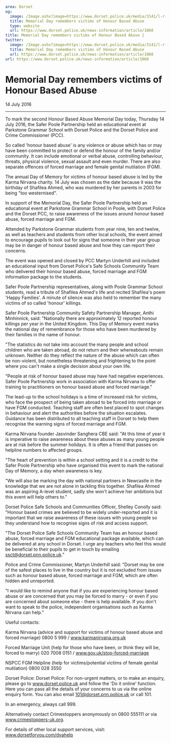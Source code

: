 ```yaml
area: Dorset
og:
  image: /Image.ashx?image=https://www.dorset.police.uk/media/3141/l-r-bob-hardwick-anthi-minhinnick-martyn-underhill-and-shelley-conolly.jpg&amp;amp;width=150
  title: Memorial Day remembers victims of Honour Based Abuse
  type: website
  url: https://www.dorset.police.uk/news-information/article/1060
title: Memorial Day remembers victims of Honour Based Abuse |
twitter:
  image: /Image.ashx?image=https://www.dorset.police.uk/media/3141/l-r-bob-hardwick-anthi-minhinnick-martyn-underhill-and-shelley-conolly.jpg&amp;amp;width=150
  title: Memorial Day remembers victims of Honour Based Abuse
  url: https://www.dorset.police.uk/news-information/article/1060
url: https://www.dorset.police.uk/news-information/article/1060
```

# Memorial Day remembers victims of Honour Based Abuse

14 July 2016

* * *

To mark the second Honour Based Abuse Memorial Day today, Thursday 14 July 2016, the Safer Poole Partnership held an educational event at Parkstone Grammar School with Dorset Police and the Dorset Police and Crime Commissioner (PCC).

So called 'honour based abuse' is any violence or abuse which has or may have been committed to protect or defend the honour of the family and/or community. It can include emotional or verbal abuse, controlling behaviour, threats, physical violence, sexual assault and even murder. There are also separate offences of forced marriage and female genital mutilation (FGM).

The annual Day of Memory for victims of honour based abuse is led by the Karma Nirvana charity. 14 July was chosen as the date because it was the birthday of Shafilea Ahmed, who was murdered by her parents in 2003 for being "too westernised".

In support of the Memorial Day, the Safer Poole Partnership held an educational event at Parkstone Grammar School in Poole, with Dorset Police and the Dorset PCC, to raise awareness of the issues around honour based abuse, forced marriage and FGM.

Attended by Parkstone Grammar students from year nine, ten and twelve, as well as teachers and students from other local schools, the event aimed to encourage pupils to look out for signs that someone in their year group may be in danger of honour based abuse and how they can report their concerns.

The event was opened and closed by PCC Martyn Underhill and included an educational input from Dorset Police's Safe Schools Community Team who delivered their honour based abuse, forced marriage and FGM information package to the students.

Safer Poole Partnership representatives, along with Poole Grammar School students, read a tribute of Shafilea Ahmed's life and recited Shafilea's poem 'Happy Families'. A minute of silence was also held to remember the many victims of so called 'honour' killings.

Safer Poole Partnership Community Safety Partnership Manager, Anthi Minhinnick, said: "Nationally there are approximately 12 reported honour killings per year in the United Kingdom. This Day of Memory event marks the national day of remembrance for those who have been murdered by their families in the name of honour.

"The statistics do not take into account the many people and school children who are taken abroad, do not return and their whereabouts remain unknown. Neither do they reflect the nature of the abuse which can often be non-violent, but nonetheless threatening and frightening to the point where you can't make a single decision about your own life.

"People at risk of honour based abuse may have had negative experiences. Safer Poole Partnership work in association with Karma Nirvana to offer training to practitioners on honour based abuse and forced marriage."

The lead-up to the school holidays is a time of increased risk for victims, who face the prospect of being taken abroad to be forced into marriage or have FGM conducted. Teaching staff are often best placed to spot changes in behaviour and alert the authorities before the situation escalates. Guidance has been distributed to all teaching staff in Dorset to help them recognise the warning signs of forced marriage and FGM.

Karma Nirvana founder Jasvinder Sanghera CBE said: "At this time of year it is imperative to raise awareness about these abuses as many young people are at risk before the summer holidays. It is often a friend that passes on helpline numbers to affected groups.

"The heart of prevention is within a school setting and it is a credit to the Safer Poole Partnership who have organised this event to mark the national Day of Memory, a day when awareness is key.

"We will also be marking the day with national partners in Newcastle in the knowledge that we are not alone in tackling this together. Shafilea Ahmed was an aspiring A-level student, sadly she won't achieve her ambitions but this event will help others to."

Dorset Police Safe Schools and Communities Officer, Shelley Conolly said: "Honour based crimes are believed to be widely under-reported and it is important that we raise awareness of these issues with young people so they understand how to recognise signs of risk and access support.

"The Dorset Police Safe Schools Community Team has an honour based abuse, forced marriage and FGM educational package available, which can be delivered at any school in Dorset. I urge any teachers who feel this would be beneficial to their pupils to get in touch by emailing ssct@dorset.pnn.police.uk."

Police and Crime Commissioner, Martyn Underhill said: "Dorset may be one of the safest places to live in the country but it is not excluded from issues such as honour based abuse, forced marriage and FGM, which are often hidden and unreported.

"I would like to remind anyone that if you are experiencing honour based abuse or are concerned that you may be forced to marry - or even if you are concerned about someone else - there is help available. If you don't want to speak to the police, independent organisations such as Karma Nirvana can help."

Useful contacts:

Karma Nirvana (advice and support for victims of honour based abuse and forced marriage)
0800 5 999 / www.karmanirvana.org.uk

Forced Marriage Unit (help for those who have been, or think they will be, forced to marry)
020 7008 0151 / www.gov.uk/stop-forced-marriage

NSPCC FGM Helpline (help for victims/potential victims of female genital mutilation)
0800 028 3550

Dorset Police:
Dorset Police: For non-urgent matters, or to make an enquiry, please go to www.dorset.police.uk and follow the 'Do it online' function. Here you can pass all the details of your concerns to us via the online enquiry form. You can also email 101@dorset.pnn.police.uk or call 101.

In an emergency, always call 999.

Alternatively contact Crimestoppers anonymously on 0800 555111 or via www.crimestoppers-uk.org.

For details of other local support services, visit: www.dorsetforyou.com/dvahelp
